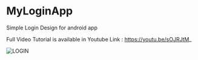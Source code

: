 # MyLoginApp

Simple Login Design for android app

Full Video Tutorial is available in Youtube Link : https://youtu.be/sOJRJtM_

![LOGIN](https://user-images.githubusercontent.com/68380115/126171145-4212b2e5-db0a-41b3-b18a-5697222f2596.PNG)

